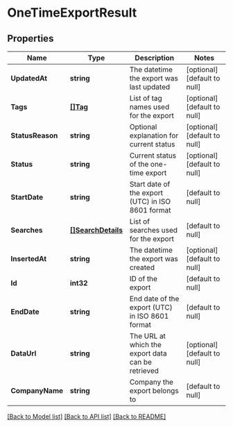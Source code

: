 # OneTimeExportResult

## Properties
Name | Type | Description | Notes
------------ | ------------- | ------------- | -------------
**UpdatedAt** | **string** | The datetime the export was last updated | [optional] [default to null]
**Tags** | [**[]Tag**](Tag.md) | List of tag names used for the export | [optional] [default to null]
**StatusReason** | **string** | Optional explanation for current status | [optional] [default to null]
**Status** | **string** | Current status of the one-time export | [optional] [default to null]
**StartDate** | **string** | Start date of the export (UTC) in ISO 8601 format | [default to null]
**Searches** | [**[]SearchDetails**](SearchDetails.md) | List of searches used for the export | [default to null]
**InsertedAt** | **string** | The datetime the export was created | [optional] [default to null]
**Id** | **int32** | ID of the export | [default to null]
**EndDate** | **string** | End date of the export (UTC) in ISO 8601 format | [default to null]
**DataUrl** | **string** | The URL at which the export data can be retrieved | [optional] [default to null]
**CompanyName** | **string** | Company the export belongs to | [default to null]

[[Back to Model list]](../README.md#documentation-for-models) [[Back to API list]](../README.md#documentation-for-api-endpoints) [[Back to README]](../README.md)

